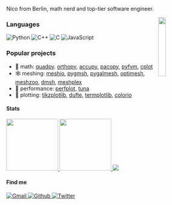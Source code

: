 Nico from Berlin, math nerd and top-tier software engineer.

<a href="https://github.com/nschloe/optimesh">
  <img src="https://nschloe.github.io/optimesh/cvt-uniform-qnf.webp" align="right" width="20%"/>
</a>

### Languages

![Python](https://img.shields.io/badge/-Python-000?&logo=Python)
![C++](https://img.shields.io/badge/-C++-000?&logo=c%2b%2b&logoColor=00599C)
![C](https://img.shields.io/badge/-C-000?&logo=C)
![JavaScript](https://img.shields.io/badge/-JavaScript-000?&logo=JavaScript)

### Popular projects

 * 📐 math: [quadpy](https://github.com/nschloe/quadpy). [orthopy](https://github.com/nschloe/orthopy), [accupy](https://github.com/nschloe/accupy), [pacopy](https://github.com/nschloe/pacopy), [pyfvm](https://github.com/nschloe/pyfvm), [cplot](https://github.com/nschloe/cplot)
 * 🕸 meshing: [meshio](https://github.com/nschloe/meshio/), [pygmsh](https://github.com/nschloe/pygmsh), [pygalmesh](https://github.com/nschloe/pygalmesh), [optimesh](https://github.com/nschloe/optimesh), [meshzoo](https://github.com/nschloe/meshzoo), [dmsh](https://github.com/nschloe/dmsh), [meshplex](https://github.com/nschloe/meshplex)
 * 🚀 performance: [perfplot](https://github.com/nschloe/perfplot), [tuna](https://github.com/nschloe/tuna)
 * 🎨 plotting: [tikzplotlib](https://github.com/nschloe/tikzplotlib/), [dufte](https://github.com/nschloe/dufte), [termplotlib](https://github.com/nschloe/termplotlib), [colorio](https://github.com/nschloe/colorio)


#### Stats
<a href="https://github.com/nschloe">
  <img height="137px" src="https://github-readme-stats.vercel.app/api?username=nschloe&hide_title=true&hide_border=true&show_icons=true&include_all_commits=true&count_private=true&line_height=21&theme=dracula" />
  <img height="137px" src="https://github-readme-stats.vercel.app/api/top-langs/?username=nschloe&hide=html,java&hide_title=true&hide_border=true&layout=compact&langs_count=6&theme=dracula" />
</a>
<a href="https://stackoverflow.com/users/353337/nico-schl%c3%b6mer">
  <img src="https://stackoverflow-card.vercel.app/?userID=353337&theme=dracula" />
</a>


#### Find me
<p>
  <a href="mailto:nico.schloemer@gmail.com">
    <img alt="Gmail" src="https://img.shields.io/badge/Gmail-%23BB001B.svg?&style=for-the-badge&logo=Gmail&logoColor=white" />
  </a>
  <a href="https://github.com/nschloe">
    <img alt="Github" src="https://img.shields.io/badge/GitHub-%2312100E.svg?&style=for-the-badge&logo=Github&logoColor=white" />
  </a>
  <a href="https://twitter.com/nschloesoft">
    <img alt="Twitter" src="https://img.shields.io/badge/twitter-%231DA1F2.svg?&style=for-the-badge&logo=twitter&logoColor=white" />
  </a>
</p>
